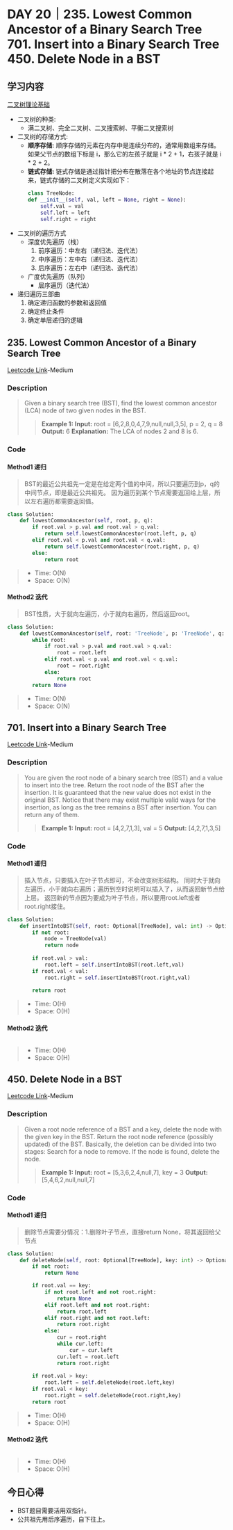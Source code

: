 # DAY 20｜235. Lowest Common Ancestor of a Binary Search Tree 701. Insert into a Binary Search Tree 450. Delete Node in a BST
## 学习内容
[二叉树理论基础](https://programmercarl.com/%E4%BA%8C%E5%8F%89%E6%A0%91%E7%90%86%E8%AE%BA%E5%9F%BA%E7%A1%80.html#%E7%AE%97%E6%B3%95%E5%85%AC%E5%BC%80%E8%AF%BE)
- 二叉树的种类: 
  - 满二叉树、完全二叉树、二叉搜索树、平衡二叉搜索树
- 二叉树的存储方式: 
  - **顺序存储:** 顺序存储的元素在内存中是连续分布的，通常用数组来存储。如果父节点的数组下标是 i，那么它的左孩子就是 i * 2 + 1，右孩子就是 i * 2 + 2。
  - **链式存储:** 链式存储是通过指针把分布在散落在各个地址的节点连接起来，链式存储的二叉树定义实现如下：
    ``` python
    class TreeNode:
    def __init__(self, val, left = None, right = None):
        self.val = val
        self.left = left
        self.right = right
    ```
- 二叉树的遍历方式
  - 深度优先遍历（栈）
    1. 前序遍历：中左右（递归法、迭代法）
    2. 中序遍历：左中右（递归法、迭代法）
    3. 后序遍历：左右中（递归法、迭代法）
  - 广度优先遍历（队列）
    - 层序遍历（迭代法）
- 递归遍历三部曲
  1. 确定递归函数的参数和返回值
  2. 确定终止条件
  3. 确定单层递归的逻辑
## 235. Lowest Common Ancestor of a Binary Search Tree
[Leetcode Link](https://leetcode.cn/problems/lowest-common-ancestor-of-a-binary-search-tree/description/)-Medium
### Description
>Given a binary search tree (BST), find the lowest common ancestor (LCA) node of two given nodes in the BST.
>>**Example 1:**
>>**Input:**
>>root = [6,2,8,0,4,7,9,null,null,3,5], p = 2, q = 8
>>**Output:**
>>6
>>**Explanation:** The LCA of nodes 2 and 8 is 6.
### Code
#### Method1 递归
>BST的最近公共祖先一定是在给定两个值的中间，所以只要遍历到p，q的中间节点，即是最近公共祖先。
>因为遍历到某个节点需要返回给上层，所以左右遍历都需要返回值。
```python
class Solution:
    def lowestCommonAncestor(self, root, p, q):
        if root.val > p.val and root.val > q.val:
            return self.lowestCommonAncestor(root.left, p, q)
        elif root.val < p.val and root.val < q.val:
            return self.lowestCommonAncestor(root.right, p, q)
        else:
            return root
```
> - Time: O(N)
> - Space: O(N)
#### Method2 迭代
>BST性质，大于就向左遍历，小于就向右遍历，然后返回root。
```python
class Solution:
    def lowestCommonAncestor(self, root: 'TreeNode', p: 'TreeNode', q: 'TreeNode') -> 'TreeNode':
        while root:
            if root.val > p.val and root.val > q.val:
                root = root.left
            elif root.val < p.val and root.val < q.val:
                root = root.right 
            else:
                return root
        return None
```
> - Time: O(N)
> - Space: O(N)
## 701. Insert into a Binary Search Tree
[Leetcode Link](https://leetcode.cn/problems/insert-into-a-binary-search-tree/description/)-Medium
### Description
>You are given the root node of a binary search tree (BST) and a value to insert into the tree.
>Return the root node of the BST after the insertion. It is guaranteed that the new value does not exist in the original BST.
>Notice that there may exist multiple valid ways for the insertion, as long as the tree remains a BST after insertion. You can return any of them.
>>**Example 1:**
>>**Input:**
>>root = [4,2,7,1,3], val = 5
>>**Output:**
>>[4,2,7,1,3,5]
### Code
#### Method1 递归
>插入节点，只要插入在叶子节点即可，不会改变树形结构。
>同时大于就向左遍历，小于就向右遍历；遍历到空时说明可以插入了，从而返回新节点给上层。
>返回新的节点因为要成为叶子节点，所以要用root.left或者root.right接住。
```python
class Solution:
    def insertIntoBST(self, root: Optional[TreeNode], val: int) -> Optional[TreeNode]:
        if not root:
            node = TreeNode(val)
            return node
        
        if root.val > val:
            root.left = self.insertIntoBST(root.left,val)
        if root.val < val:
            root.right = self.insertIntoBST(root.right,val)
        
        return root
```
> - Time: O(H)
> - Space: O(H)
#### Method2 迭代
```python

```
> - Time: O(H)
> - Space: O(H)
## 450. Delete Node in a BST
[Leetcode Link](https://leetcode.cn/problems/delete-node-in-a-bst/description/)-Medium
### Description
>Given a root node reference of a BST and a key, delete the node with the given key in the BST. Return the root node reference (possibly updated) of the BST.
>Basically, the deletion can be divided into two stages:
>Search for a node to remove.
>If the node is found, delete the node.
>>**Example 1:**
>>**Input:**
>>root = [5,3,6,2,4,null,7], key = 3
>>**Output:**
>>[5,4,6,2,null,null,7]
### Code
#### Method1 递归
> 删除节点需要分情况：1.删除叶子节点，直接return None，将其返回给父节点
```python
class Solution:
    def deleteNode(self, root: Optional[TreeNode], key: int) -> Optional[TreeNode]:
        if not root:
            return None

        if root.val == key:
            if not root.left and not root.right:
                return None
            elif root.left and not root.right:
                return root.left
            elif root.right and not root.left:
                return root.right
            else:
                cur = root.right
                while cur.left:
                    cur = cur.left
                cur.left = root.left
                return root.right
        
        if root.val > key:
            root.left = self.deleteNode(root.left,key)
        if root.val < key:
            root.right = self.deleteNode(root.right,key) 
        return root
```
> - Time: O(H)
> - Space: O(H)
#### Method2 迭代
```python

```
> - Time: O(H)
> - Space: O(H)
## 今日心得
- BST题目需要活用双指针。
- 公共祖先用后序遍历，自下往上。
